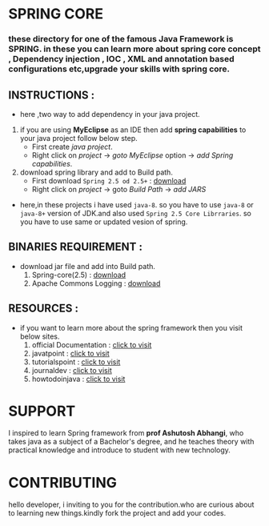 # SPRING CORE
### these directory for one of the famous Java Framework is **SPRING**. in these you can learn more about spring core concept , Dependency injection , IOC , XML and annotation based configurations etc,upgrade your skills with spring core. 

## INSTRUCTIONS :
   - here ,two way to add dependency in your java project.
  1. if you are using **MyEclipse** as an IDE then add **spring capabilities** to your java project follow below step.
     - First create *java project*.
     - Right click on *project* -> *goto MyEclipse* option -> *add Spring capabilities*.
  2. download spring library and add to Build path.
     - First download `Spring 2.5 od 2.5+` : [download](https://spring.io/blog/2007/11/19/spring-framework-2-5-released) 
     - Right click on *project* -> goto *Build Path* -> *add JARS* 
   - here,in these projects i have used `java-8`. so you have to use `java-8` or `java-8+` version of JDK.and also used  `Spring 2.5 Core Librraries`. so you have to use same or updated vesion of spring.

## BINARIES REQUIREMENT :
  - download jar file and add into Build path.
      1. Spring-core(2.5) :  [download](https://spring.io/blog/2007/11/19/spring-framework-2-5-released)
      2. Apache Commons Logging :  [download](https://commons.apache.org/proper/commons-logging/download_logging.cgi)
      
## RESOURCES :
-  if you want to learn more about the spring framework then you visit below sites.
    1. official Documentation : [click to visit](https://docs.spring.io/spring-framework/docs/2.0.x/reference/index.html)
    2. javatpoint : [click to visit](https://www.javatpoint.com/spring-modules) 
    3. tutorialspoint : [click to visit](https://www.tutorialspoint.com/spring/index.htm)
    4. journaldev : [click to visit](https://www.journaldev.com/2888/spring-tutorial-spring-core-tutorial)
    5. howtodoinjava : [click to visit](https://howtodoinjava.com/spring-core/)

# SUPPORT 
I inspired to learn Spring framework from **prof Ashutosh Abhangi**, who takes java as a subject of a Bachelor's degree, and he teaches theory with practical knowledge and introduce to student with new technology.

# CONTRIBUTING
hello developer, i inviting to you for the contribution.who are curious about to learning new things.kindly fork the project and add your codes.
